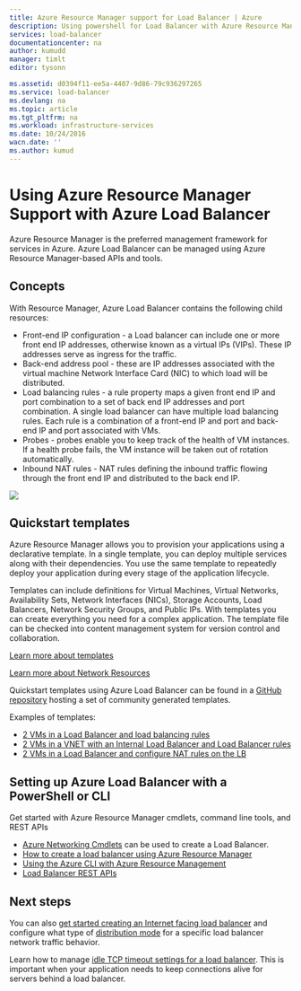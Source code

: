 ```yaml
---
title: Azure Resource Manager support for Load Balancer | Azure
description: Using powershell for Load Balancer with Azure Resource Manager. Using templates for load balancer
services: load-balancer
documentationcenter: na
author: kumudd
manager: timlt
editor: tysonn

ms.assetid: d0394f11-ee5a-4407-9d86-79c936297265
ms.service: load-balancer
ms.devlang: na
ms.topic: article
ms.tgt_pltfrm: na
ms.workload: infrastructure-services
ms.date: 10/24/2016
wacn.date: ''
ms.author: kumud
---
```


# Using Azure Resource Manager Support with Azure Load Balancer

Azure Resource Manager is the preferred management framework for services in Azure. Azure Load Balancer can be managed using Azure Resource Manager-based APIs and tools.

## Concepts

With Resource Manager, Azure Load Balancer contains the following child resources:

* Front-end IP configuration - a Load balancer can include one or more front end IP addresses, otherwise known as a virtual IPs (VIPs). These IP addresses serve as ingress for the traffic.
* Back-end address pool - these are IP addresses associated with the virtual machine Network Interface Card (NIC) to which load will be distributed.
* Load balancing rules - a rule property maps a given front end IP and port combination to a set of back end IP addresses and port combination. A single load balancer can have multiple load balancing rules. Each rule is a combination of a front-end IP and port and back-end IP and port associated with VMs.
* Probes - probes enable you to keep track of the health of VM instances. If a health probe fails, the VM instance will be taken out of rotation automatically.
* Inbound NAT rules - NAT rules defining the inbound traffic flowing through the front end IP and distributed to the back end IP.

![](./media/load-balancer-arm/load-balancer-arm.png)

## Quickstart templates

Azure Resource Manager allows you to provision your applications using a declarative template. In a single template, you can deploy multiple services along with their dependencies. You use the same template to repeatedly deploy your application during every stage of the application lifecycle.

Templates can include definitions for Virtual Machines, Virtual Networks, Availability Sets, Network Interfaces (NICs), Storage Accounts, Load Balancers, Network Security Groups, and Public IPs. With templates you can create everything you need for a complex application. The template file can be checked into content management system for version control and collaboration.

[Learn more about templates](../azure-resource-manager/resource-manager-template-walkthrough.md)

[Learn more about Network Resources](../virtual-network/resource-groups-networking.md)

Quickstart templates using Azure Load Balancer can be found in a [GitHub repository](https://github.com/Azure/azure-quickstart-templates) hosting a set of community generated templates.

Examples of templates:

* [2 VMs in a Load Balancer and load balancing rules](https://github.com/Azure/azure-quickstart-templates/tree/master/201-2-vms-loadbalancer-lbrules)
* [2 VMs in a VNET with an Internal Load Balancer and Load Balancer rules](https://github.com/Azure/azure-quickstart-templates/tree/master/201-2-vms-internal-load-balancer)
* [2 VMs in a Load Balancer and configure NAT rules on the LB](https://github.com/Azure/azure-quickstart-templates/tree/master/201-2-vms-loadbalancer-natrules)

## Setting up Azure Load Balancer with a PowerShell or CLI

Get started with Azure Resource Manager cmdlets, command line tools, and REST APIs

* [Azure Networking Cmdlets](https://msdn.microsoft.com/zh-cn/library/azure/mt163510.aspx) can be used to create a Load Balancer.
* [How to create a load balancer using Azure Resource Manager](./load-balancer-get-started-ilb-arm-ps.md)
* [Using the Azure CLI with Azure Resource Management](../azure-resource-manager/xplat-cli-azure-resource-manager.md)
* [Load Balancer REST APIs](https://msdn.microsoft.com/zh-cn/library/azure/mt163651.aspx)

## Next steps

You can also [get started creating an Internet facing load balancer](./load-balancer-get-started-internet-arm-ps.md) and configure what type of [distribution mode](./load-balancer-distribution-mode.md) for a specific load balancer network traffic behavior.

Learn how to manage [idle TCP timeout settings for a load balancer](./load-balancer-tcp-idle-timeout.md). This is important when your application needs to keep connections alive for servers behind a load balancer.